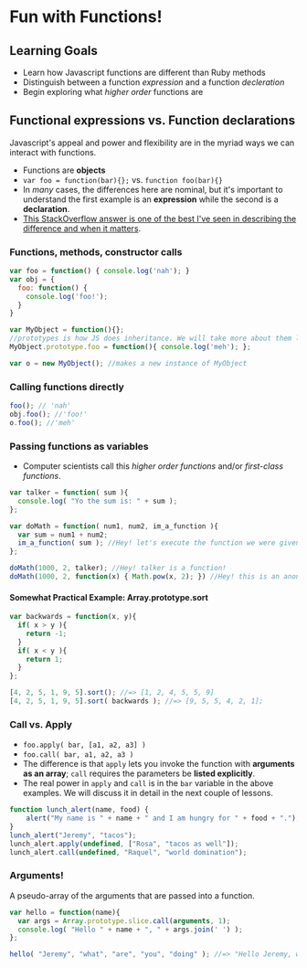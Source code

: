 # Fun with Functions!
## Learning Goals
- Learn how Javascript functions are different than Ruby methods
- Distinguish between a function _expression_ and a function _decleration_
- Begin exploring what _higher order_ functions are

## Functional expressions vs. Function declarations
Javascript's appeal and power and flexibility are in the myriad ways we can interact with functions.

* Functions are __objects__
* `var foo = function(bar){};` vs. `function foo(bar){}`
* In _many_ cases, the differences here are nominal, but it's important to understand the first example is an __expression__ while the second is a __declaration__.
* [This StackOverflow answer is one of the best I've seen in describing the difference and when it matters](http://stackoverflow.com/questions/3887408/javascript-function-declaration-and-evaluation-order).

### Functions, methods, constructor calls
```javascript
var foo = function() { console.log('nah'); }
var obj = {
  foo: function() {
    console.log('foo!');
  }
}

var MyObject = function(){};
//prototypes is how JS does inheritance. We will take more about them later
MyObject.prototype.foo = function(){ console.log('meh'); };

var o = new MyObject(); //makes a new instance of MyObject
```

### Calling functions directly
```javascript
foo(); // 'nah'
obj.foo(); //'foo!'
o.foo(); //'meh'
```

### Passing functions as variables
* Computer scientists call this _higher order functions_ and/or _first-class functions_.

```javascript
var talker = function( sum ){
  console.log( "Yo the sum is: " + sum );
};

var doMath = function( num1, num2, im_a_function ){
  var sum = num1 + num2;
  im_a_function( sum ); //Hey! let's execute the function we were given!
};

doMath(1000, 2, talker); //Hey! talker is a function!
doMath(1000, 2, function(x) { Math.pow(x, 2); }) //Hey! this is an anonymous function!
```

#### Somewhat Practical Example: Array.prototype.sort

```javascript
var backwards = function(x, y){
  if( x > y ){
    return -1;
  }
  if( x < y ){
    return 1;
  }
};

[4, 2, 5, 1, 9, 5].sort(); //=> [1, 2, 4, 5, 5, 9]
[4, 2, 5, 1, 9, 5].sort( backwards ); //=> [9, 5, 5, 4, 2, 1];
```

### Call vs. Apply
* `foo.apply( bar, [a1, a2, a3] )`
* `foo.call( bar, a1, a2, a3 )`
* The difference is that `apply` lets you invoke the function with __arguments as an array__; `call` requires the parameters be __listed explicitly__.
* The real power in `apply` and `call` is in the `bar` variable in the above examples. We will discuss it in detail in the next couple of lessons.

```javascript
function lunch_alert(name, food) {
    alert("My name is " + name + " and I am hungry for " + food + ".");
}
lunch_alert("Jeremy", "tacos");
lunch_alert.apply(undefined, ["Rosa", "tacos as well"]);
lunch_alert.call(undefined, "Raquel", "world domination");
```


### Arguments!
A pseudo-array of the arguments that are passed into a function.

```javascript
var hello = function(name){
  var args = Array.prototype.slice.call(arguments, 1);
  console.log( "Hello " + name + ", " + args.join(' ') );
};

hello( "Jeremy", "what", "are", "you", "doing" ); //=> "Hello Jeremy, what are you doing"
```
